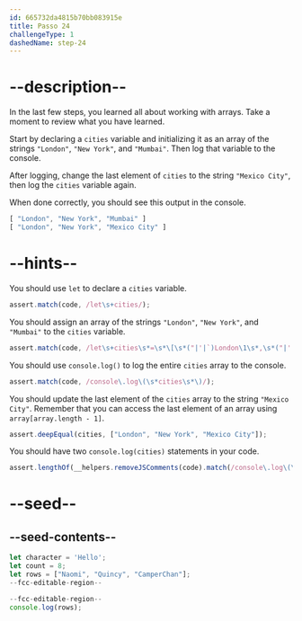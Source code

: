 ```yaml
---
id: 665732da4815b70bb083915e
title: Passo 24
challengeType: 1
dashedName: step-24
---
```



# --description--

In the last few steps, you learned all about working with arrays. Take a moment to review what you have learned.

Start by declaring a `cities` variable and initializing it as an array of the strings `"London"`, `"New York"`, and `"Mumbai"`. Then log that variable to the console.

After logging, change the last element of `cities` to the string `"Mexico City"`, then log the `cities` variable again.

When done correctly, you should see this output in the console.

```js
[ "London", "New York", "Mumbai" ]
[ "London", "New York", "Mexico City" ]
```

# --hints--

You should use `let` to declare a `cities` variable.

```js
assert.match(code, /let\s+cities/);
```

You should assign an array of the strings `"London"`, `"New York"`, and `"Mumbai"` to the `cities` variable.

```js
assert.match(code, /let\s+cities\s*=\s*\[\s*("|'|`)London\1\s*,\s*("|'|`)New York\2\s*,\s*("|'|`)Mumbai\3\s*,?\s*\]/);
```

You should use `console.log()` to log the entire `cities` array to the console.

```js
assert.match(code, /console\.log\(\s*cities\s*\)/);
```

You should update the last element of the `cities` array to the string `"Mexico City"`. Remember that you can access the last element of an array using `array[array.length - 1]`.

```js
assert.deepEqual(cities, ["London", "New York", "Mexico City"]);
```

You should have two `console.log(cities)` statements in your code.

```js
assert.lengthOf(__helpers.removeJSComments(code).match(/console\.log\(\s*cities\s*\)/g), 2);
```

# --seed--

## --seed-contents--

```js
let character = 'Hello';
let count = 8;
let rows = ["Naomi", "Quincy", "CamperChan"];
--fcc-editable-region--

--fcc-editable-region--
console.log(rows);
```
